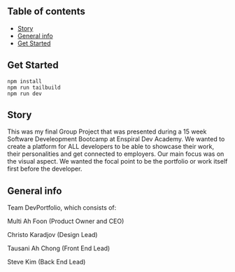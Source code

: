 ## Table of contents
* [Story](#story)
* [General info](#general-info)
* [Get Started](#get-started)

## Get Started

```shell
npm install
npm run tailbuild
npm run dev
```


## Story
This was my final Group Project that was presented during a 15 week Software Develeopment Bootcamp at Enspiral Dev Academy. 
We wanted to create a platform for ALL developers to be able to showcase their work, their personalities and get connected to employers. Our main focus was on the visual aspect. We wanted the focal point to be the portfolio or work itself first before the developer. 
	
	
## General info
Team DevPortfolio, which consists of: 

Multi Ah Foon (Product Owner and CEO)

Christo Karadjov (Design Lead)

Tausani Ah Chong (Front End Lead)

Steve Kim (Back End Lead)
